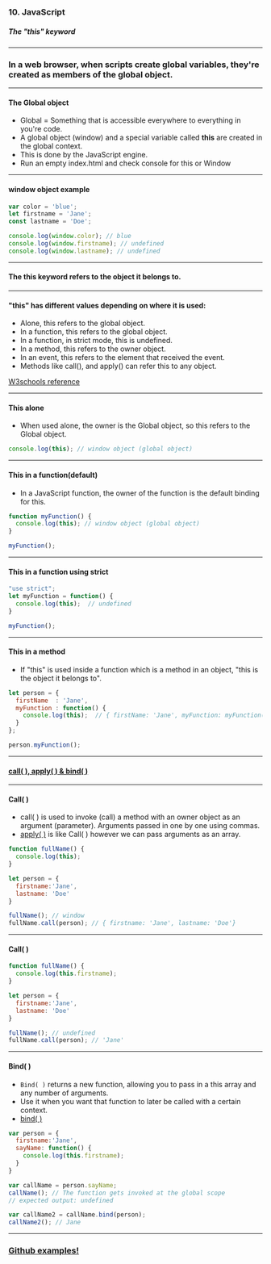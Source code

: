 ### 10. JavaScript
##### The "this" keyword

---

### In a web browser, when scripts create global variables, they're created as members of the global object.

---

#### The Global object

* Global = Something that is accessible everywhere to everything in you're code.
* A global object (window) and a special variable called **this** are created in the global context.
* This is done by the JavaScript engine.
* Run an empty index.html and check console for this or Window


---

#### window object example

```JavaScript
var color = 'blue';
let firstname = 'Jane';
const lastname = 'Doe';

console.log(window.color); // blue
console.log(window.firstname); // undefined
console.log(window.lastname); // undefined
```


---

#### The **this** keyword refers to the object it belongs to.

---

#### "this" has different values depending on where it is used:

* Alone, this refers to the global object.
* In a function, this refers to the global object.
* In a function, in strict mode, this is undefined.
* In a method, this refers to the owner object.
* In an event, this refers to the element that received the event.
* Methods like call(), and apply() can refer this to any object.

<a href="https://www.w3schools.com/js/js_this.asp">W3schools reference</a>

---

#### This alone
* When used alone, the owner is the Global object, so this refers to the Global object.
```JavaScript
console.log(this); // window object (global object)
```


---

#### This in a function(default)

* In a JavaScript function, the owner of the function is the default binding for this.

```JavaScript
function myFunction() {
  console.log(this); // window object (global object)
}

myFunction();
```


---

#### This in a function using strict

```JavaScript
"use strict";
let myFunction = function() {
  console.log(this);  // undefined
}

myFunction();
```


---

#### This in a method

* If "this" is used inside a function which is a method in an object, "this is the object it belongs to".

```JavaScript
let person = {
  firstName  : 'Jane',
  myFunction : function() {
    console.log(this);  // { firstName: 'Jane', myFunction: myFunction() }
  }
};

person.myFunction();
```

---

#### <a href="https://medium.com/@leonardobrunolima/javascript-tips-apply-vs-call-vs-bind-d738a9e8b4e1" target="_blank">call( ), apply( ) & bind( )</a>

---

#### Call( )

* call( ) is used to invoke (call) a method with an owner object as an argument (parameter). Arguments passed in one by one using commas.
* <a href="https://developer.mozilla.org/en-US/docs/Web/JavaScript/Reference/Global_Objects/Function/apply" target="_blank">apply( )</a> is like Call( ) however we can pass arguments as an array.

```JavaScript
function fullName() {
  console.log(this);
}

let person = {
  firstname:'Jane',
  lastname: 'Doe'
}

fullName(); // window 
fullName.call(person); // { firstname: 'Jane', lastname: 'Doe'}
```

---

#### Call( )

```JavaScript
function fullName() {
  console.log(this.firstname);
}

let person = {
  firstname:'Jane',
  lastname: 'Doe'
}

fullName(); // undefined 
fullName.call(person); // 'Jane'
```

---

#### Bind( )

* ```Bind( )``` returns a new function, allowing you to pass in a this array and any number of arguments. 
* Use it when you want that function to later be called with a certain context.
* <a href="https://developer.mozilla.org/en-US/docs/Web/JavaScript/Reference/Global_Objects/Function/bind" target="_blank">bind( )</a>

```JavaScript
var person = {
  firstname:'Jane',
  sayName: function() {
    console.log(this.firstname);
  }
}

var callName = person.sayName;
callName(); // The function gets invoked at the global scope
// expected output: undefined

var callName2 = callName.bind(person);
callName2(); // Jane
```

---

### <a href="https://github.com/SofthouseVxo/Education" target="_blank">Github examples!</a>